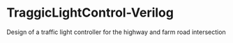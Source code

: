 # TraggicLightControl-Verilog
Design of a traffic light controller for the highway and farm road intersection 
